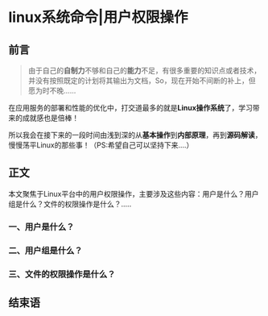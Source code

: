 # linux系统命令|用户权限操作

## 前言

> 由于自己的**自制力**不够和自己的**能力**不足，有很多重要的知识点或者技术，并没有按照既定的计划将其输出为文档，So，现在开始不间断的补上，但愿为时不晚......

在应用服务的部署和性能的优化中，打交道最多的就是**Linux操作系统**了，学习带来的成就感也是倍棒！

所以我会在接下来的一段时间由浅到深的从**基本操作**到**内部原理**，再到**源码解读**，慢慢荡平Linux的那些事！（PS:希望自己可以坚持下来....）



## 正文

本文聚焦于Linux平台中的用户权限操作，主要涉及这些内容：用户是什么？用户组是什么？文件的权限操作是什么？.....



### 一、用户是什么？







### 二、用户组是什么？





### 三、文件的权限操作是什么？





## 结束语













